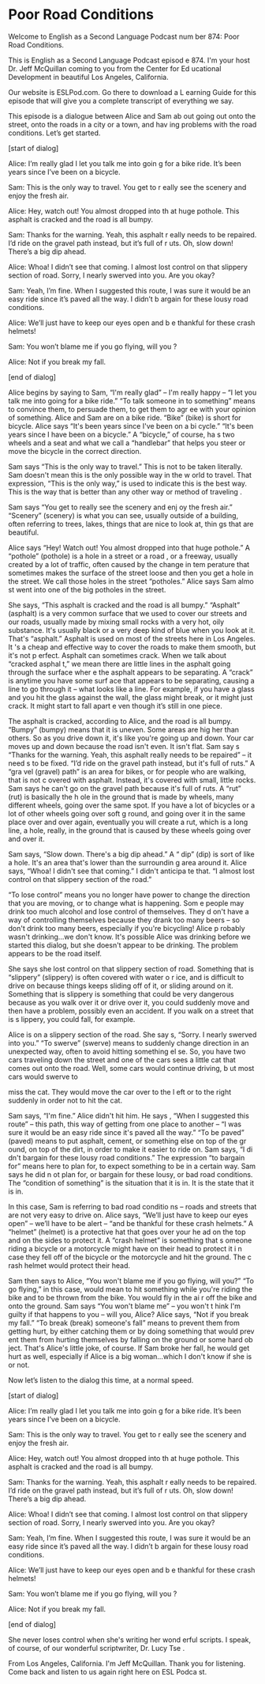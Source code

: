 # Poor Road Conditions

Welcome to English as a Second Language Podcast num ber 874: Poor Road Conditions.

This is English as a Second Language Podcast episod e 874. I'm your host Dr. Jeff McQuillan coming to you from the Center for Ed ucational Development in beautiful Los Angeles, California.

Our website is ESLPod.com. Go there to download a L earning Guide for this episode that will give you a complete transcript of  everything we say.

This episode is a dialogue between Alice and Sam ab out going out onto the street, onto the roads in a city or a town, and hav ing problems with the road conditions. Let’s get started.

[start of dialog]

Alice:  I’m really glad I let you talk me into goin g for a bike ride.  It’s been years since I’ve been on a bicycle.

Sam:  This is the only way to travel.  You get to r eally see the scenery and enjoy the fresh air.

Alice:  Hey, watch out!  You almost dropped into th at huge pothole.  This asphalt is cracked and the road is all bumpy.

Sam:  Thanks for the warning.  Yeah, this asphalt r eally needs to be repaired.  I’d ride on the gravel path instead, but it’s full of r uts.  Oh, slow down!  There’s a big dip ahead.

Alice:  Whoa!  I didn’t see that coming.  I almost lost control on that slippery section of road.  Sorry, I nearly swerved into you.   Are you okay?

Sam:  Yeah, I’m fine.  When I suggested this route,  I was sure it would be an easy ride since it’s paved all the way.  I didn’t b argain for these lousy road conditions.

Alice:  We’ll just have to keep our eyes open and b e thankful for these crash helmets!

Sam:  You won’t blame me if you go flying, will you ?

 Alice:  Not if you break my fall.

[end of dialog]

Alice begins by saying to Sam, “I'm really glad” – I'm really happy –  “I let you talk me into going for a bike ride.” “To talk someone in to something” means to convince them, to persuade them, to get them to agr ee with your opinion of something. Alice and Sam are on a bike ride. “Bike”  (bike) is short for bicycle. Alice says “It's been years since I've been on a bi cycle.” “It's been years since I have been on a bicycle.” A “bicycle,” of course, ha s two wheels and a seat and what we call a “handlebar” that helps you steer or move the bicycle in the correct direction.

Sam says “This is the only way to travel.” This is not to be taken literally. Sam doesn't mean this is the only possible way in the w orld to travel. That expression, “This is the only way,” is used to indicate this is  the best way. This is the way that is better than any other way or method of traveling .

Sam says “You get to really see the scenery and enj oy the fresh air.” “Scenery” (scenery) is what you can see, usually outside of a  building, often referring to trees, lakes, things that are nice to look at, thin gs that are beautiful.

Alice says “Hey! Watch out! You almost dropped into  that huge pothole.” A “pothole” (pothole) is a hole in a street or a road , or a freeway, usually created by a lot of traffic, often caused by the change in tem perature that sometimes makes the surface of the street loose and then you get a hole in the street. We call those holes in the street “potholes.” Alice says Sam almo st went into one of the big potholes in the street.

She says, “This asphalt is cracked and the road is all bumpy.” “Asphalt” (asphalt) is a very common surface that we used to cover our streets and our roads, usually made by mixing small rocks with a very hot,  oily substance. It's usually black or a very deep kind of blue when you look at it. That's “asphalt.” Asphalt is used on most of the streets here in Los Angeles. It 's a cheap and effective way to cover the roads to make them smooth, but it's not p erfect. Asphalt can sometimes crack. When we talk about “cracked asphal t,” we mean there are little lines in the asphalt going through the surface wher e the asphalt appears to be separating. A “crack” is anytime you have some surf ace that appears to be separating, causing a line to go through it – what looks like a line. For example, if you have a glass and you hit the glass against the wall, the glass might break, or it might just crack. It might start to fall apart e ven though it’s still in one piece.

 The asphalt is cracked, according to Alice, and the  road is all bumpy. “Bumpy” (bumpy) means that it is uneven. Some areas are hig her than others. So as you drive down it, it's like you're going up and down. Your car moves up and down because the road isn't even. It isn't flat. Sam say s “Thanks for the warning. Yeah, this asphalt really needs to be repaired” – it need s to be fixed. “I’d ride on the gravel path instead, but it's full of ruts.” A “gra vel (gravel) path” is an area for bikes, or for people who are walking, that is not c overed with asphalt. Instead, it's covered with small, little rocks. Sam says he can't  go on the gravel path because it's full of ruts. A “rut” (rut) is basically the h ole in the ground that is made by wheels, many different wheels, going over the same spot. If you have a lot of bicycles or a lot of other wheels going over soft g round, and going over it in the same place over and over again, eventually you will  create a rut, which is a long line, a hole, really, in the ground that is caused by these wheels going over and over it.

Sam says, “Slow down. There's a big dip ahead.” A “ dip” (dip) is sort of like a hole. It's an area that's lower than the surroundin g area around it. Alice says, “Whoa! I didn't see that coming.” I didn't anticipa te that. “I almost lost control on that slippery section of the road.”

“To lose control” means you no longer have power to  change the direction that you are moving, or to change what is happening. Som e people may drink too much alcohol and lose control of themselves. They d on't have a way of controlling themselves because they drank too many beers – so don't drink too many beers, especially if you're bicycling! Alice p robably wasn't drinking…we don't know. It's possible Alice was  drinking before we started this dialog, but she doesn't appear to be drinking. The problem appears to be the road itself.

She says she lost control on that slippery section of road. Something that is “slippery” (slippery) is often covered with water o r ice, and is difficult to drive on because things keeps sliding off of it, or sliding around on it. Something that is slippery is something that could be very dangerous because as you walk over it or drive over it, you could suddenly move and then have a problem, possibly even an accident. If you walk on a street that is s lippery, you could fall, for example.

Alice is on a slippery section of the road. She say s, “Sorry. I nearly swerved into you.” “To swerve” (swerve) means to suddenly change  direction in an unexpected way, often to avoid hitting something el se. So, you have two cars traveling down the street and one of the cars sees a little cat that comes out onto the road. Well, some cars would continue driving, b ut most cars would swerve to

miss the cat. They would move the car over to the l eft or to the right suddenly in order not to hit the cat.

Sam says, “I'm fine.” Alice didn't hit him. He says , “When I suggested this route” – this path, this way of getting from one place to another – “I was sure it would be an easy ride since it's paved all the way.” “To be paved” (paved) means to put asphalt, cement, or something else on top of the gr ound, on top of the dirt, in order to make it easier to ride on. Sam says, “I di dn't bargain for these lousy road conditions.” The expression “to bargain for” means here to plan for, to expect something to be in a certain way. Sam says he did n ot plan for, or bargain for these lousy, or bad road conditions. The “condition  of something” is the situation that it is in. It is the state that it is in.

In this case, Sam is referring to bad road conditio ns – roads and streets that are not very easy to drive on. Alice says, “We’ll just have to keep our eyes open” – we’ll have to be alert – “and be thankful for these  crash helmets.” A “helmet” (helmet) is a protective hat that goes over your he ad on the top and on the sides to protect it. A “crash helmet” is something that s omeone riding a bicycle or a motorcycle might have on their head to protect it i n case they fell off of the bicycle or the motorcycle and hit the ground. The c rash helmet would protect their head.

Sam then says to Alice, “You won't blame me if you go flying, will you?” “To go flying,” in this case, would mean to hit something while you're riding the bike and to be thrown from the bike. You would fly in the ai r off the bike and onto the ground. Sam says “You won't blame me” – you won't t hink I'm guilty if that happens to you – will you, Alice? Alice says, “Not if you break my fall.” “To break (break) someone's fall” means to prevent them from getting hurt, by either catching them or by doing something that would prev ent them from hurting themselves by falling on the ground or some hard ob ject. That's Alice's little joke, of course. If Sam broke her fall, he would get hurt  as well, especially if Alice is a big woman…which I don't know if she is or not.

Now let’s listen to the dialog this time, at a normal speed.

[start of dialog]

Alice:  I’m really glad I let you talk me into goin g for a bike ride.  It’s been years since I’ve been on a bicycle.

Sam:  This is the only way to travel.  You get to r eally see the scenery and enjoy the fresh air.

 Alice:  Hey, watch out!  You almost dropped into th at huge pothole.  This asphalt is cracked and the road is all bumpy.

Sam:  Thanks for the warning.  Yeah, this asphalt r eally needs to be repaired.  I’d ride on the gravel path instead, but it’s full of r uts.  Oh, slow down!  There’s a big dip ahead.

Alice:  Whoa!  I didn’t see that coming.  I almost lost control on that slippery section of road.  Sorry, I nearly swerved into you.   Are you okay?

Sam:  Yeah, I’m fine.  When I suggested this route,  I was sure it would be an easy ride since it’s paved all the way.  I didn’t b argain for these lousy road conditions.

Alice:  We’ll just have to keep our eyes open and b e thankful for these crash helmets!

Sam:  You won’t blame me if you go flying, will you ?

Alice:  Not if you break my fall.

[end of dialog]

She never loses control when she's writing her wond erful scripts. I speak, of course, of our wonderful scriptwriter, Dr. Lucy Tse .

From Los Angeles, California. I'm Jeff McQuillan. Thank you for listening. Come back and listen to us again right here on ESL Podca st.



